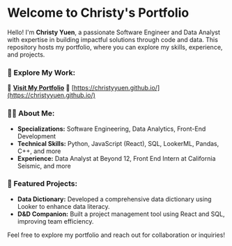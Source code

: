 # Welcome to Christy's Portfolio

Hello! I'm **Christy Yuen**, a passionate Software Engineer and Data Analyst with expertise in building impactful solutions through code and data. This repository hosts my portfolio, where you can explore my skills, experience, and projects.

### 🚀 Explore My Work:
🔗 **[Visit My Portfolio](https://christyyuen.github.io/)**
🔗 [https://christyyuen.github.io/](https://christyyuen.github.io/)

### 👩‍💻 About Me:
- **Specializations:** Software Engineering, Data Analytics, Front-End Development
- **Technical Skills:** Python, JavaScript (React), SQL, LookerML, Pandas, C++, and more
- **Experience:** Data Analyst at Beyond 12, Front End Intern at California Seismic, and more

### 💼 Featured Projects:
- **Data Dictionary:** Developed a comprehensive data dictionary using Looker to enhance data literacy.
- **D&D Companion:** Built a project management tool using React and SQL, improving team efficiency.

Feel free to explore my portfolio and reach out for collaboration or inquiries!
